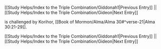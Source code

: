 [[Study Helps/Index to the Triple Combination/Giddonah1|Previous Entry]]  ||  [[Study Helps/Index to the Triple Combination/Gideon|Next Entry]]

 is challenged by Korihor, [[Book of Mormon/Alma/Alma 30#^verse-21|Alma 30:21-29]].

[[Study Helps/Index to the Triple Combination/Giddonah1|Previous Entry]]  ||  [[Study Helps/Index to the Triple Combination/Gideon|Next Entry]]